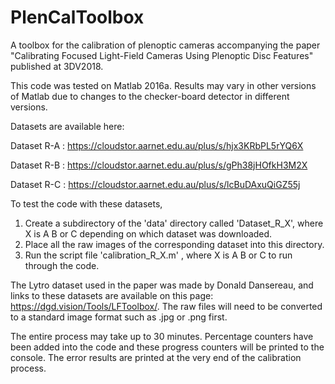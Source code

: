 # PlenCalToolbox
A toolbox for the calibration of plenoptic cameras accompanying the paper "Calibrating Focused Light-Field Cameras Using Plenoptic Disc Features" published at 3DV2018.

This code was tested on Matlab 2016a. Results may vary in other versions of Matlab due to changes to the checker-board detector in different versions. 

Datasets are available here:

Dataset R-A : https://cloudstor.aarnet.edu.au/plus/s/hjx3KRbPL5rYQ6X

Dataset R-B : https://cloudstor.aarnet.edu.au/plus/s/gPh38jHOfkH3M2X

Dataset R-C : https://cloudstor.aarnet.edu.au/plus/s/lcBuDAxuQiGZ55j

To test the code with these datasets, 
1. Create a subdirectory of the 'data' directory called 'Dataset_R_X', where X is A B or C depending on which dataset was downloaded.
2. Place all the raw images of the corresponding dataset into this directory.
3. Run the script file 'calibration_R_X.m' , where X is A B or C to run through the code. 

The Lytro dataset used in the paper was made by Donald Dansereau, and links to these datasets are available on this page: https://dgd.vision/Tools/LFToolbox/. The raw files will need to be converted to a standard image format such as .jpg or .png first. 

The entire process may take up to 30 minutes. Percentage counters have been added into the code and these progress counters will be printed to the console. The error results are printed at the very end of the calibration process. 
